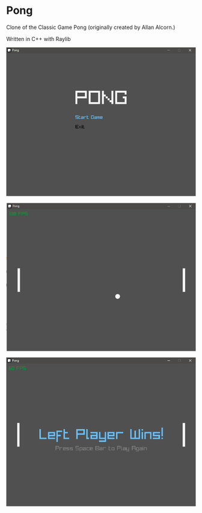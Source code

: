 # Pong
Clone of the Classic Game Pong (originally created by Allan Alcorn.)

Written in C++ with Raylib

![Start Menu](./images/screenshot_1.PNG) 


![Game Play](./images/screenshot_2.png) 


![End Game](./images/screenshot_3.PNG) 
